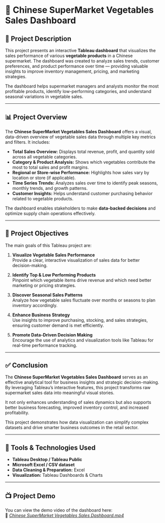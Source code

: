 # 🥦 Chinese SuperMarket Vegetables Sales Dashboard

## 📘 Project Description
This project presents an interactive **Tableau dashboard** that visualizes the sales performance of various **vegetable products** in a Chinese supermarket. The dashboard was created to analyze sales trends, customer preferences, and product performance over time — providing valuable insights to improve inventory management, pricing, and marketing strategies.

The dashboard helps supermarket managers and analysts monitor the most profitable products, identify low-performing categories, and understand seasonal variations in vegetable sales.

---

## 📊 Project Overview
The **Chinese SuperMarket Vegetables Sales Dashboard** offers a visual, data-driven overview of vegetable sales data through multiple key metrics and filters. It includes:

- **Total Sales Overview:** Displays total revenue, profit, and quantity sold across all vegetable categories.  
- **Category & Product Analysis:** Shows which vegetables contribute the most to total sales and profit margins.  
- **Regional or Store-wise Performance:** Highlights how sales vary by location or store (if applicable).  
- **Time Series Trends:** Analyzes sales over time to identify peak seasons, monthly trends, and growth patterns.  
- **Customer Insights:** Helps understand customer purchasing behavior related to vegetable products.  

The dashboard enables stakeholders to make **data-backed decisions** and optimize supply chain operations effectively.

---

## 🎯 Project Objectives
The main goals of this Tableau project are:

1. **Visualize Vegetable Sales Performance**  
   Provide a clear, interactive visualization of sales data for better decision-making.

2. **Identify Top & Low Performing Products**  
   Pinpoint which vegetable items drive revenue and which need better marketing or pricing strategies.

3. **Discover Seasonal Sales Patterns**  
   Analyze how vegetable sales fluctuate over months or seasons to plan inventory accordingly.

4. **Enhance Business Strategy**  
   Use insights to improve purchasing, stocking, and sales strategies, ensuring customer demand is met efficiently.

5. **Promote Data-Driven Decision Making**  
   Encourage the use of analytics and visualization tools like Tableau for real-time performance tracking.

---

## ✅ Conclusion
The **Chinese SuperMarket Vegetables Sales Dashboard** serves as an effective analytical tool for business insights and strategic decision-making. By leveraging Tableau’s interactive features, this project transforms raw supermarket sales data into meaningful visual stories.  

It not only enhances understanding of sales dynamics but also supports better business forecasting, improved inventory control, and increased profitability.  

This project demonstrates how data visualization can simplify complex datasets and drive smarter business outcomes in the retail sector.

---

## 🧠 Tools & Technologies Used
- **Tableau Desktop / Tableau Public**
- **Microsoft Excel / CSV dataset**
- **Data Cleaning & Preparation:** Excel
- **Visualization:** Tableau Dashboards & Charts

---

## 📺 Project Demo
You can view the demo video of the dashboard here:  
🎥 *[Chinese SuperMarket Vegetables Sales Dashboard.mp4](./Chinese%20SuperMarket%20Vegetables%20Sales%20Dashboard.mp4)*
